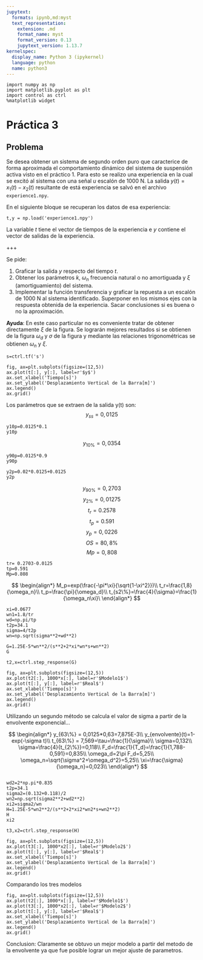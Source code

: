 ```yaml
---
jupytext:
  formats: ipynb,md:myst
  text_representation:
    extension: .md
    format_name: myst
    format_version: 0.13
    jupytext_version: 1.13.7
kernelspec:
  display_name: Python 3 (ipykernel)
  language: python
  name: python3
---
```


```{code-cell} ipython3
import numpy as np
import matplotlib.pyplot as plt
import control as ctrl
%matplotlib widget
```

# Práctica 3

## Problema

Se desea obtener un sistema de segundo orden puro que caracterice de forma aproximada el comportamiento dinámico del sistema de suspensión activa visto en el práctico 1. Para esto se realizo una experiencia en la cual se excitó al sistema con una señal $u$ escalón de 1000 N. La salida $y(t)=x_1(t)-x_2(t)$ resultante de está experiencia se salvó en el archivo `experience1.npy`.

En el siguiente bloque se recuperan los datos de esa experiencia:

```{code-cell} ipython3
t,y = np.load('experience1.npy')
```

La variable $t$ tiene el vector de tiempos de la experiencia e $y$ contiene el vector de salidas de la experiencia.

+++

Se pide:
1. Graficar la salida $y$ respecto del tiempo $t$.
2. Obtener los parámetros $k$, $\omega_n$ frecuencia natural o no amortiguada y $\xi$ (amortiguamiento) del sistema. 
3. Implementar la función transferencia y graficar la repuesta a un escalón de 1000 N al sistema identificado. Superponer en los mismos ejes  con la respuesta obtenida de la experiencia. Sacar conclusiones si es buena o no la aproximación.

**Ayuda**: En este caso particular no es conveniente tratar de obtener directamente $\xi$ de la figura. Se lograrán mejores resultados si se obtienen de la figura $\omega_d$ y $\sigma$ de la figura y mediante las relaciones trigonométricas se obtienen $\omega_n$ y $\xi$.

```{code-cell} ipython3
s=ctrl.tf('s')
```

```{code-cell} ipython3
fig, ax=plt.subplots(figsize=(12,5))
ax.plot(t[:], y[:], label=r'$y$')
ax.set_xlabel('Tiempo[s]')
ax.set_ylabel('Desplazamiento Vertical de la Barra[m]')
ax.legend()
ax.grid()
```

Los parámetros que se extraen de la salida y(t) son:
$$y_{ss} = 0,0125$$

```{code-cell} ipython3
y10p=0.0125*0.1
y10p
```

$$y_{10\%}=0,0354$$

```{code-cell} ipython3
y90p=0.0125*0.9
y90p
```

```{code-cell} ipython3
y2p=0.02*0.0125+0.0125
y2p
```

$$y_{90\%}=0,2703$$
$$y_{2\%}=0,01275$$
$$t_{r}=0.2578$$
$$t_{p}=0.591$$
$$y_{p}=0,0226$$
$$OS=80,8\%$$
$$Mp=0,808$$

```{code-cell} ipython3
tr= 0.2703-0.0125
tp=0.591
Mp=0.808
```

$$
\begin{align*}
M_p=exp(\frac{-\pi*\xi}{\sqrt{1-\xi^2}})\\
t_r=\frac{1,8}{\omega_n}\\
t_p=\frac{\pi}{\omega_d}\\
t_{s2\%}=\frac{4}{\sigma}=\frac{1}{\omega_n\xi}\
\end{align*}
$$

```{code-cell} ipython3
xi=0.0677
wn1=1.8/tr
wd=np.pi/tp
t2p=34.1
sigma=4/t2p
wn=np.sqrt(sigma**2+wd**2)
```

```{code-cell} ipython3
G=1.25E-5*wn**2/(s**2+2*xi*wn*s+wn**2)
G
```

```{code-cell} ipython3
t2,x=ctrl.step_response(G)
```

```{code-cell} ipython3
fig, ax=plt.subplots(figsize=(12,5))
ax.plot(t2[:], 1000*x[:], label=r'$Modelo1$')
ax.plot(t[:], y[:], label=r'$Real$')
ax.set_xlabel('Tiempo[s]')
ax.set_ylabel('Desplazamiento Vertical de la Barra[m]')
ax.legend()
ax.grid()
```

Utilizando un segundo método se calcula el valor de sigma a partir de la envolvente exponencial...


$$
\begin{align*}
y_{63\%} = 0,0125*0,63=7,875E-3\\
y_{envolvente}(t)=1-exp(-\sigma t)\\
t_{63\%} = 7,569=\tau=\frac{1}{\sigma}\\
\sigma=0,132\\
\sigma=\frac{4}{t_{2\%}}=0,118\\
F_d=\frac{1}{T_d}=\frac{1}{1,788-0,591}=0,835\\
\omega_d=2\pi F_d=5,25\\
\omega_n=\sqrt{\sigma^2+\omega_d^2}=5,25\\
\xi=\frac{\sigma}{\omega_n}=0,023\\
\end{align*}
$$


```{code-cell} ipython3

wd2=2*np.pi*0.835
t2p=34.1
sigma2=(0.132+0.118)/2
wn2=np.sqrt(sigma2**2+wd2**2)
xi2=sigma2/wn
H=1.25E-5*wn2**2/(s**2+2*xi2*wn2*s+wn2**2)
H
xi2
```

```{code-cell} ipython3
t3,x2=ctrl.step_response(H)
```

```{code-cell} ipython3
fig, ax=plt.subplots(figsize=(12,5))
ax.plot(t3[:], 1000*x2[:], label=r'$Modelo2$')
ax.plot(t[:], y[:], label=r'$Real$')
ax.set_xlabel('Tiempo[s]')
ax.set_ylabel('Desplazamiento Vertical de la Barra[m]')
ax.legend()
ax.grid()
```

Comparando los tres modelos

```{code-cell} ipython3
fig, ax=plt.subplots(figsize=(12,5))
ax.plot(t2[:], 1000*x[:], label=r'$Modelo1$')
ax.plot(t3[:], 1000*x2[:], label=r'$Modelo2$')
ax.plot(t[:], y[:], label=r'$Real$')
ax.set_xlabel('Tiempo[s]')
ax.set_ylabel('Desplazamiento Vertical de la Barra[m]')
ax.legend()
ax.grid()
```

Conclusion: Claramente se obtuvo un mejor modelo a partir del metodo de la envolvente ya que fue posible lograr un mejor ajuste de parametros.

```{code-cell} ipython3

```
